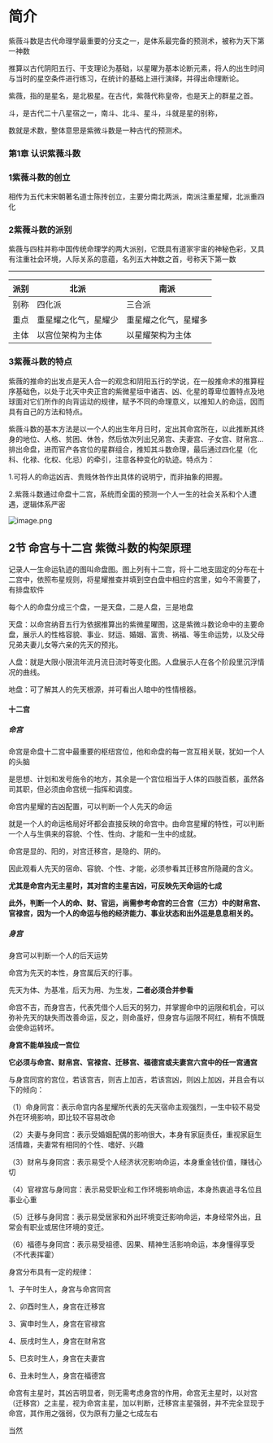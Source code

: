 # 简介

紫薇斗数是古代命理学最重要的分支之一，是体系最完备的预测术，被称为天下第一神数

推算以古代阴阳五行、干支理论为基础，以星曜为基本论断元素，将人的出生时间与当时的星空条件进行练习，在统计的基础上进行演绎，并得出命理断论。

紫薇，指的是星名，是北极星。在古代，紫薇代称皇帝，也是天上的群星之首。

斗，是古代二十八星宿之一，南斗、北斗、星斗，斗就是星的别称，

数就是术数，整体意思是紫微斗数是一种古代的预测术。

### 第1章 认识紫薇斗数

### 1紫薇斗数的创立

相传为五代末宋朝著名道士陈抟创立，主要分南北两派，南派注重星耀，北派重四化

### 2紫薇斗数的派别

紫薇与四柱并称中国传统命理学的两大派别，它既具有道家宇宙的神秘色彩，又具有注重社会环境，人际关系的意蕴，名列五大神数之首，号称天下第一数

---

| 派别 | 北派                 | 南派                 |
| ---- | -------------------- | -------------------- |
| 别称 | 四化派               | 三合派               |
| 重点 | 重星耀之化气，星耀少 | 重星耀之化气，星耀多 |
| 主体 | 以宫位架构为主体     | 以星耀架构为主体     |

### 3紫薇斗数的特点

紫薇的推命的出发点是天人合一的观念和阴阳五行的学说，在一般推命术的推算程序基础色，以处于北天中央正宫的紫微星垣中诸吉、凶、化星的尊卑位置特点及地球面对它们所作的向背运动的规律，赋予不同的命理意义，以推知人的命运，因而具有自己的方法和特点。

紫薇斗数的基本方法是以一个人的出生年月日时，定出其命宫所在，以此推断其终身的地位、人格、贫困、休咎，然后依次列出兄弟宫、夫妻宫、子女宫、财帛宫...排出命盘，进而官产各宫位的星群组合，推知其斗数命理，最后通过四化星（化科、化禄、化权、化忌）的牵引，注意各种变化的轨迹。特点为：

1.可将人的命运凶吉、贵贱休咎作出具体的说明宁，而非抽象的把握。

2.紫薇斗数通过命盘十二宫，系统而全面的预测一个人一生的社会关系和个人遭遇，逻辑体系严密

![image.png](https://cdn.jsdelivr.net/gh/ymingZ/note-gen-image-sync@main/2025-05/64bd9fbd-55fb-4883-b13f-316bd33dffcc.png)

## 2节 命宫与十二宫 紫微斗数的构架原理

记录人一生命运轨迹的图叫命盘图。图上列有十二宫，将十二地支固定的分布在十二宫中，依照布星规则，将星耀推查并填到空白盘中相应的宫里，如今不需要了，有排盘软件

每个人的命盘分成三个盘，一是天盘，二是人盘，三是地盘

天盘：以命宫纳音五行为依据推算出的紫微星曜图，这是紫微斗数论命中的主要命盘，展示人的性格容貌、事业、财运、婚姻、富贵、祸福、等生命运势，以及父母兄弟夫妻儿女等六亲的先天的预兆。

人盘：就是大限小限流年流月流日流时等变化图。人盘展示人在各个阶段里沉浮情况的曲线。

地盘：可了解其人的先天根源，并可看出人暗中的性情根器。

#### 十二宫

##### 命宫

命宫是命盘十二宫中最重要的枢纽宫位，他和命盘的每一宫互相关联，犹如一个人的头脑

是思想、计划和发号施令的地方，其余是一个宫位相当于人体的四肢百骸，虽然各司其职，但必须由命宫统一指挥和调度。

命宫内星耀的吉凶配置，可以判断一个人先天的命运

就是一个人的命运格局好坏都会直接反映的命宫中。由命宫星耀的特性，可以判断一个人与生俱来的容貌、个性、性向、才能和一生中的成就。

命宫是显的、阳的，对宫迁移宫，是隐的、阴的。

因此观看人先天的宿命、容貌、个性、才能，必须参看其迁移宫所隐藏的含义。

**尤其是命宫内无主星时，其对宫的主星吉凶，可反映先天命运的七成**

**此外，判断一个人的命、财、官运，尚需参考命宫的三合宫（三方）中的财帛宫、官禄宫，因为一个人的命运与他的经济能力、事业状态和出外运是息息相关的。**

##### 身宫

身宫可以判断一个人的后天运势

命宫为先天的本性，身宫属后天的行事。

先天为体、为基准，后天为用、为生发，**二者必须合并参看**

命宫不吉，而身宫吉，代表凭借个人后天的努力，并掌握命中的运限和机会，可以弥补先天的缺失而改善命运，反之，则命虽好，但身宫与运限不阿红，稍有不慎既会使命运转坏。

**身宫不能单独成一宫位**

**它必须与命宫、财帛宫、官禄宫、迁移宫、福德宫或夫妻宫六宫中的任一宫通宫**

与身宫同宫的宫位，若该宫吉，则吉上加吉，若该宫凶，则凶上加凶，并且会有以下的倾向：

（1）命身同宫：表示命宫内各星耀所代表的先天宿命主观强烈，一生中较不易受外在环境影响，即比较不容易改命

（2）夫妻与身同宫：表示受婚姻配偶的影响很大，本身有家庭责任，重视家庭生活情趣，夫妻常有相同的个性、嗜好、兴趣

（3）财帛与身同宫：表示易受个人经济状况影响命运，本身重金钱价值，赚钱心切

（4）官禄宫与身同宫：表示易受职业和工作环境影响命运，本身热衷追寻名位且事业心重

（5）迁移与身同宫：表示易受居家和外出环境变迁影响命运，本身经常外出，且常会有职业或居住环境的变迁。

（6）福德与身同宫：表示易受祖德、因果、精神生活影响命运，本身懂得享受（不代表挥霍）


身宫分布具有一定的规律：

1、子午时生人，身宫与命宫同宫

2、卯酉时生人，身宫在迁移宫

3、寅申时生人，身宫在官禄宫

4、辰戌时生人，身宫在财帛宫

5、巳亥时生人，身宫在夫妻宫

6、丑未时生人，身宫在福德宫

命宫有主星时，其凶吉明显者，则无需考虑身宫的作用，命宫无主星时，以对宫（迁移宫）之主星，视为命宫主星，加以判断，迁移宫主星强弱，并不完全显现于命宫，其作用之强弱，仅为原有力量之七成左右

当然
